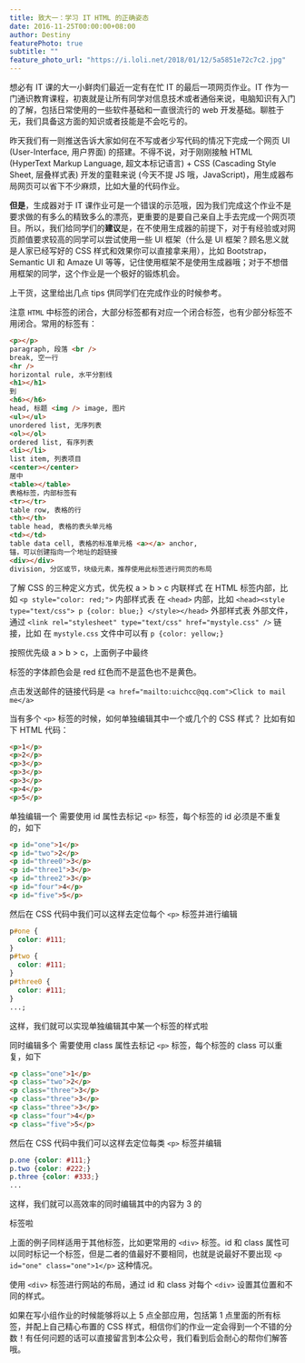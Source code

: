 ```yaml
---
title: 致大一：学习 IT HTML 的正确姿态
date: 2016-11-25T00:00:00+08:00
author: Destiny
featurePhoto: true
subtitle: ""
feature_photo_url: "https://i.loli.net/2018/01/12/5a5851e72c7c2.jpg"
---
```


想必有 IT 课的大一小鲜肉们最近一定有在忙 IT 的最后一项网页作业。IT 作为一门通识教育课程，初衷就是让所有同学对信息技术或者通俗来说，电脑知识有入门的了解，包括日常使用的一些软件基础和一直很流行的 web 开发基础。聊胜于无，我们具备这方面的知识或者技能是不会吃亏的。

昨天我们有一则推送告诉大家如何在不写或者少写代码的情况下完成一个网页 UI (User-Interface, 用户界面) 的搭建。不得不说，对于刚刚接触 HTML (HyperText Markup Language, 超文本标记语言) + CSS (Cascading Style Sheet, 层叠样式表) 开发的童鞋来说 (今天不提 JS 哦，JavaScript)，用生成器布局网页可以省下不少麻烦，比如大量的代码作业。

**但是**，生成器对于 IT 课作业可是一个错误的示范哦，因为我们完成这个作业不是要求做的有多么的精致多么的漂亮，更重要的是要自己亲自上手去完成一个网页项目。所以，我们给同学们的**建议**是，在不使用生成器的前提下，对于有经验或对网页颜值要求较高的同学可以尝试使用一些 UI 框架（什么是 UI 框架？顾名思义就是人家已经写好的 CSS 样式和效果你可以直接拿来用），比如 Bootstrap，Semantic UI 和 Amaze UI 等等，记住使用框架不是使用生成器哦；对于不想借用框架的同学，这个作业是一个极好的锻炼机会。

上干货，这里给出几点 tips 供同学们在完成作业的时候参考。

注意 `HTML` 中标签的闭合，大部分标签都有对应一个闭合标签，也有少部分标签不用闭合。常用的标签有：

```html
<p></p>
paragraph, 段落 <br />
break, 空一行
<hr />
horizontal rule, 水平分割线
<h1></h1>
到
<h6></h6>
head, 标题 <img /> image, 图片
<ul></ul>
unordered list, 无序列表
<ol></ol>
ordered list, 有序列表
<li></li>
list item, 列表项目
<center></center>
居中
<table></table>
表格标签，内部标签有
<tr></tr>
table row, 表格的行
<th></th>
table head, 表格的表头单元格
<td></td>
table data cell, 表格的标准单元格 <a></a> anchor,
锚，可以创建指向一个地址的超链接
<div></div>
division, 分区或节，块级元素，推荐使用此标签进行网页的布局
```

了解 CSS 的三种定义方式，优先权 a > b > c
内联样式
在 HTML 标签内部，比如
`<p style="color: red;">`
内部样式表
在 `<head>` 内部，比如
`<head><style type="text/css"> p {color: blue;} </style></head>`
外部样式表
外部文件，通过 `<link rel="stylesheet" type="text/css" href="mystyle.css" />` 链接，比如
在 `mystyle.css` 文件中可以有
`p {color: yellow;}`

按照优先级 a > b > c，上面例子中最终 <p> 标签的字体颜色会是 red 红色而不是蓝色也不是黄色。

点击发送邮件的链接代码是
`<a href="mailto:uichcc@qq.com">Click to mail me</a>`

当有多个 `<p>` 标签的时候，如何单独编辑其中一个或几个的 CSS 样式？
比如有如下 HTML 代码：

```html
<p>1</p>
<p>2</p>
<p>3</p>
<p>3</p>
<p>3</p>
<p>4</p>
<p>5</p>
```

单独编辑一个
需要使用 id 属性去标记 `<p>` 标签，每个标签的 id 必须是不重复的，如下

```html
<p id="one">1</p>
<p id="two">2</p>
<p id="three0">3</p>
<p id="three1">3</p>
<p id="three2">3</p>
<p id="four">4</p>
<p id="five">5</p>
```

然后在 CSS 代码中我们可以这样去定位每个 `<p>` 标签并进行编辑

```css
p#one {
  color: #111;
}
p#two {
  color: #111;
}
p#three0 {
  color: #111;
}
...;
```

这样，我们就可以实现单独编辑其中某一个标签的样式啦

同时编辑多个
需要使用 class 属性去标记 `<p>` 标签，每个标签的 class 可以重复，如下

```html
<p class="one">1</p>
<p class="two">2</p>
<p class="three">3</p>
<p class="three">3</p>
<p class="three">3</p>
<p class="four">4</p>
<p class="five">5</p>
```

然后在 CSS 代码中我们可以这样去定位每类 `<p>` 标签并编辑

```css
p.one {color: #111;}
p.two {color: #222;}
p.three {color: #333;}
...
```

这样，我们就可以高效率的同时编辑其中的内容为 3 的 <p> 标签啦

上面的例子同样适用于其他标签，比如更常用的 `<div>` 标签。id 和 class 属性可以同时标记一个标签，但是二者的值最好不要相同，也就是说最好不要出现 `<p id="one" class="one">1</p>` 这种情况。

使用 `<div>` 标签进行网站的布局，通过 id 和 class 对每个 `<div>` 设置其位置和不同的样式。

如果在写小组作业的时候能够将以上 5 点全部应用，包括第 1 点里面的所有标签，并配上自己精心布置的 CSS 样式，相信你们的作业一定会得到一个不错的分数！有任何问题的话可以直接留言到本公众号，我们看到后会耐心的帮你们解答哦。
